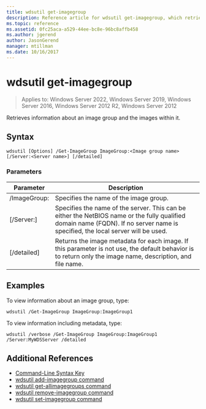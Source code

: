 ```yaml
---
title: wdsutil get-imagegroup
description: Reference article for wdsutil get-imagegroup, which retrieves information about an image group and the images in it.
ms.topic: reference
ms.assetid: 0fc25aca-a529-44ee-bc8e-96bc8affb458
ms.author: jgerend
author: JasonGerend
manager: mtillman
ms.date: 10/16/2017
---
```


# wdsutil get-imagegroup

>Applies to: Windows Server 2022, Windows Server 2019, Windows Server 2016, Windows Server 2012 R2, Windows Server 2012

Retrieves information about an image group and the images within it.

## Syntax
```
wdsutil [Options] /Get-ImageGroup ImageGroup:<Image group name> [/Server:<Server name>] [/detailed]
```
### Parameters
|Parameter|Description|
|-------|--------|
|/ImageGroup:<Image group name>|Specifies the name of the image group.|
|[/Server:<Server name>]|Specifies the name of the server. This can be either the NetBIOS name or the fully qualified domain name (FQDN). If no server name is specified, the local server will be used.|
|[/detailed]|Returns the image metadata for each image. If this parameter is not use, the default behavior is to return only the image name, description, and file name.|
## Examples
To view information about an image group, type:
```
wdsutil /Get-ImageGroup ImageGroup:ImageGroup1
```
To view information including metadata, type:
```
wdsutil /verbose /Get-ImageGroup ImageGroup:ImageGroup1 /Server:MyWDSServer /detailed
```
## Additional References
- [Command-Line Syntax Key](command-line-syntax-key.md)
- [wdsutil add-imagegroup command](wdsutil-add-imagegroup.md)
- [wdsutil get-allimagegroups command](wdsutil-get-allimagegroups.md)
- [wdsutil remove-imagegroup command](wdsutil-remove-imagegroup.md)
- [wdsutil set-imagegroup command](wdsutil-set-imagegroup.md)
